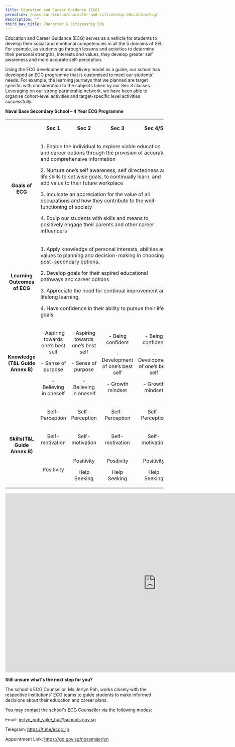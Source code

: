 ```yaml
---
title: Education and Career Guidance (ECG)
permalink: /nbss-curriculum/character-and-citizenship-education/ecg/
description: ""
third_nav_title: Character & Citizenship Edu
---
```

<p>Education and Career Guidance (ECG) serves as a vehicle for students to develop their social and emotional competencies in all the 5 domains of SEL For example, as&nbsp;students go through lessons and activities to determine their personal strengths, interests and values, they develop greater self awareness&nbsp;and more accurate self-perception.</p>
<p>Using the ECG development and delivery model as a guide, our school has developed an ECG programme that is customised to meet our students&rsquo; needs. For example, the learning journeys that we planned are target specific with consideration to the subjects taken by our Sec 3 classes. Leveraging on our strong partnership network, we have been able to organise cohort-level activities and target-specific level activities successfully.</p>
<p><strong>Naval Base Secondary School &ndash; 4 Year ECG Programme</strong></p>
<table>
<tbody>
<tr>
<td width="95">&nbsp;</td>
<td style="text-align: center;" width="147">
<p><strong>Sec 1</strong></p>
</td>
<td style="text-align: center;" width="154">
<p><strong>Sec 2</strong></p>
</td>
<td style="text-align: center;" width="163">
<p><strong>Sec 3</strong></p>
</td>
<td style="text-align: center;" width="149">
<p><strong>Sec 4/5</strong></p>
</td>
</tr>
<tr>
<td width="95">
<p style="text-align: center;"><strong>Goals of ECG</strong></p>
</td>
<td colspan="4" width="612">
<p>1.&nbsp;Enable the individual to explore viable education and career options through the provision of accurate and comprehensive information</p>
<p>2. Nurture one&rsquo;s self awareness, self directedness and life skills to set wise goals, to continually learn, and add value to their future workplace</p>
<p>3.&nbsp;Inculcate an appreciation for the value of all occupations and how they contribute to the well-functioning of society</p>
<p>4.&nbsp;Equip our students with skills and means to positively engage their parents and other career influencers</p>
</td>
</tr>
<tr>
<td style="text-align: center;" width="95">
<p><strong>Learning Outcomes of ECG</strong></p>
</td>
<td colspan="4" width="612">
<p>1.&nbsp;Apply knowledge of personal interests, abilities and values to planning and decision-making in choosing post-secondary options.</p>
<p>2.&nbsp;Develop goals for their aspired educational pathways and career options</p>
<p>3.&nbsp;Appreciate the need for continual improvement and lifelong learning.</p>
<p>4.&nbsp;Have confidence in their ability to pursue their life goals</p>
</td>
</tr>
<tr>
<td style="text-align: center;" width="95">
<p><strong>Knowledge </strong><strong>(T&amp;L Guide </strong><strong>Annex B)</strong></p>
</td>
<td style="text-align: center;" width="147">
<p>-Aspiring towards one&rsquo;s best self</p>
<p>- Sense of purpose</p>
<p>- Believing in oneself</p>
</td>
<td style="text-align: center;" width="154">
<p>-Aspiring towards one&rsquo;s best self</p>
<p>- Sense of purpose</p>
<p>- Believing in oneself</p>
</td>
<td style="text-align: center;" width="163">
<p>- Being confident</p>
<p>- Development of one&rsquo;s best self</p>
<p>- Growth mindset</p>
</td>
<td style="text-align: center;" width="149">
<p>- Being confident</p>
<p>- Development of one&rsquo;s best self</p>
<p>- Growth mindset</p>
</td>
</tr>
<tr>
<td style="text-align: center;" rowspan="3" width="95">
<p><strong>Skills</strong><strong>(T&amp;L Guide </strong><strong>Annex B)</strong></p>
</td>
<td style="text-align: center;" width="147">
<p>Self-Perception</p>
</td>
<td style="text-align: center;" width="154">
<p>Self-Perception</p>
</td>
<td style="text-align: center;" width="163">
<p>Self-Perception</p>
</td>
<td style="text-align: center;" width="149">
<p>Self-Perception</p>
</td>
</tr>
<tr>
<td style="text-align: center;" width="147">
<p>Self-motivation</p>
</td>
<td style="text-align: center;" width="154">
<p>Self-motivation</p>
</td>
<td style="text-align: center;" width="163">
<p>Self-motivation</p>
</td>
<td style="text-align: center;" width="149">
<p>Self-motivation</p>
</td>
</tr>
<tr>
<td style="text-align: center;" width="147">
<p>Positivity</p>
</td>
<td style="text-align: center;" width="154">
<p>Positivity</p>
<p>Help Seeking</p>
</td>
<td style="text-align: center;" width="163">
<p>Positivity</p>
<p>Help Seeking</p>
</td>
<td style="text-align: center;" width="149">
<p>Positivity</p>
<p>Help Seeking</p>
</td>
</tr>
</tbody>
</table>
<iframe src="https://docs.google.com/presentation/d/e/2PACX-1vQnbwp7Dx8GAIusmpSqx2h0I1oxeGWOQpjjxr0PXNpalXl_AjWQ_S908skTSCV8BLYeh6tdD_4tXRsY/embed?start=false&loop=false&delayms=10000" frameborder="0" width="960" height="569" allowfullscreen="true"></iframe>

**Still unsure what's the next step for you?**

The school's ECG Counsellor, Ms Jerlyn Poh, works closely with the respective institutions' ECG teams to guide students to make informed decisions about their education and career plans.

You may contact the school's ECG Counsellor via the following modes:

Email: jerlyn_poh_yoke_hui@schools.gov.sg

Telegram: https://t.me/ecgc_jp

Appointment Link: https://go.gov.sg/nbssmsjerlyn 
